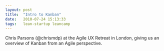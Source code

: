 ```yaml
---
layout: post
title:  "Intro to Kanban"
date:   2010-07-24 15:13:33
tags:   lean-startup leancamp
---
```


Chris Parsons (@chrismdp) at the Agile UX Retreat in London, giving us an overview of Kanban from an Agile perspective.

<object width="560" height="340"><param name="movie" value="http://www.youtube.com/v/GBKMh1ezOz4&amp;hl=en_US&amp;fs=1?rel=0&amp;hd=1"></param><param name="allowFullScreen" value="true"></param><param name="allowscriptaccess" value="always"></param><embed src="http://www.youtube.com/v/GBKMh1ezOz4&amp;hl=en_US&amp;fs=1?rel=0&amp;hd=1" type="application/x-shockwave-flash" allowscriptaccess="always" allowfullscreen="true" width="560" height="340"></embed></object>
